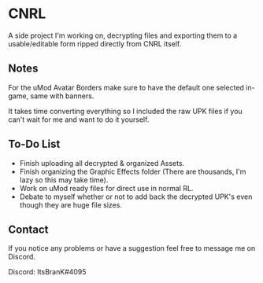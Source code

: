 # CNRL

A side project I'm working on, decrypting files and exporting them to a usable/editable form ripped directly from CNRL itself.

## Notes

For the uMod Avatar Borders make sure to have the default one selected in-game, same with banners.

It takes time converting everything so I included the raw UPK files if you can't wait for me and want to do it yourself.

## To-Do List

- Finish uploading all decrypted & organized Assets.
- Finish organizing the Graphic Effects folder (There are thousands, I'm lazy so this may take time).
- Work on uMod ready files for direct use in normal RL.
- Debate to myself whether or not to add back the decrypted UPK's even though they are huge file sizes.

## Contact
If you notice any problems or have a suggestion feel free to message me on Discord.

Discord: ItsBranK#4095
